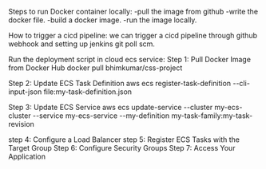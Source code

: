 Steps to run Docker container locally:
-pull the image from github
-write the docker file.
-build a docker image.
-run the image locally.

How to trigger a cicd pipeline:
we can trigger a cicd pipeline through github webhook and setting up jenkins git poll scm.

Run the deployment script in cloud ecs service:
Step 1: Pull Docker Image from Docker Hub
docker pull bhimkumar/css-project

Step 2: Update ECS Task Definition
aws ecs register-task-definition --cli-input-json file:my-task-definition.json

Step 3: Update ECS Service
aws ecs update-service --cluster my-ecs-cluster --service my-ecs-service --my-definition my-task-family:my-task-revision

step 4: Configure a Load Balancer
step 5: Register ECS Tasks with the Target Group
Step 6: Configure Security Groups
Step 7: Access Your Application
